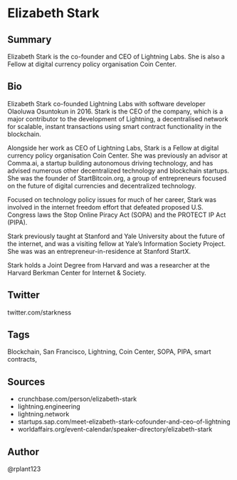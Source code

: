 # Elizabeth Stark

## Summary
Elizabeth Stark is the co-founder and CEO of Lightning Labs. She is also a Fellow at digital currency policy organisation Coin Center. 

## Bio
Elizabeth Stark co-founded Lightning Labs with software developer Olaoluwa Osuntokun in 2016. Stark is the CEO of the company, which is a major contributor to the development of Lightning, a decentralised network for scalable, instant transactions using smart contract functionality in the blockchain.

Alongside her work as CEO of Lightning Labs, Stark is a Fellow at digital currency policy organisation Coin Center. She was previously an advisor at Comma.ai, a startup building autonomous driving technology, and has advised numerous other decentralized technology and blockchain startups. She was the founder of StartBitcoin.org, a group of entrepreneurs focused on the future of digital currencies and decentralized technology. 

Focused on technology policy issues for much of her career, Stark was involved in the internet freedom effort that defeated proposed U.S. Congress laws the Stop Online Piracy Act (SOPA) and the PROTECT IP Act (PIPA). 

Stark previously taught at Stanford and Yale University about the future of the internet, and was a visiting fellow at Yale’s Information Society Project. She was was an entrepreneur-in-residence at Stanford StartX. 

Stark holds a Joint Degree from Harvard and was a researcher at the Harvard Berkman Center for Internet & Society.

## Twitter
twitter.com/starkness

## Tags
Blockchain, San Francisco, Lightning, Coin Center, SOPA, PIPA, smart contracts,

## Sources
- crunchbase.com/person/elizabeth-stark
- lightning.engineering
- lightning.network
- startups.sap.com/meet-elizabeth-stark-cofounder-and-ceo-of-lightning
- worldaffairs.org/event-calendar/speaker-directory/elizabeth-stark

## Author
@rplant123
